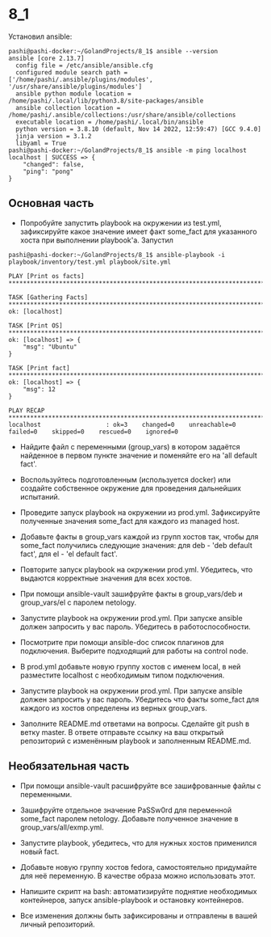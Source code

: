 # 8_1

Установил ansible:
```
pashi@pashi-docker:~/GolandProjects/8_1$ ansible --version
ansible [core 2.13.7]
  config file = /etc/ansible/ansible.cfg
  configured module search path = ['/home/pashi/.ansible/plugins/modules', '/usr/share/ansible/plugins/modules']
  ansible python module location = /home/pashi/.local/lib/python3.8/site-packages/ansible
  ansible collection location = /home/pashi/.ansible/collections:/usr/share/ansible/collections
  executable location = /home/pashi/.local/bin/ansible
  python version = 3.8.10 (default, Nov 14 2022, 12:59:47) [GCC 9.4.0]
  jinja version = 3.1.2
  libyaml = True
pashi@pashi-docker:~/GolandProjects/8_1$ ansible -m ping localhost
localhost | SUCCESS => {
    "changed": false,
    "ping": "pong"
}
```
## Основная часть
* Попробуйте запустить playbook на окружении из test.yml, зафиксируйте какое значение имеет факт some_fact для указанного хоста при выполнении playbook'a.
Запустил
```
pashi@pashi-docker:~/GolandProjects/8_1$ ansible-playbook -i playbook/inventory/test.yml playbook/site.yml 

PLAY [Print os facts] *****************************************************************************************************************************************************************

TASK [Gathering Facts] ****************************************************************************************************************************************************************
ok: [localhost]

TASK [Print OS] ***********************************************************************************************************************************************************************
ok: [localhost] => {
    "msg": "Ubuntu"
}

TASK [Print fact] *********************************************************************************************************************************************************************
ok: [localhost] => {
    "msg": 12
}

PLAY RECAP ****************************************************************************************************************************************************************************
localhost                  : ok=3    changed=0    unreachable=0    failed=0    skipped=0    rescued=0    ignored=0   

```
* Найдите файл с переменными (group_vars) в котором задаётся найденное в первом пункте значение и поменяйте его на 'all default fact'.
  
* Воспользуйтесь подготовленным (используется docker) или создайте собственное окружение для проведения дальнейших испытаний.
  
* Проведите запуск playbook на окружении из prod.yml. Зафиксируйте полученные значения some_fact для каждого из managed host.
  
* Добавьте факты в group_vars каждой из групп хостов так, чтобы для some_fact получились следующие значения: для deb - 'deb default fact', для el - 'el default fact'.
  
* Повторите запуск playbook на окружении prod.yml. Убедитесь, что выдаются корректные значения для всех хостов.
  
* При помощи ansible-vault зашифруйте факты в group_vars/deb и group_vars/el с паролем netology.
  
* Запустите playbook на окружении prod.yml. При запуске ansible должен запросить у вас пароль. Убедитесь в работоспособности.
  
* Посмотрите при помощи ansible-doc список плагинов для подключения. Выберите подходящий для работы на control node.
  
* В prod.yml добавьте новую группу хостов с именем local, в ней разместите localhost с необходимым типом подключения.
  
* Запустите playbook на окружении prod.yml. При запуске ansible должен запросить у вас пароль. Убедитесь что факты some_fact для каждого из хостов определены из верных group_vars.
  
* Заполните README.md ответами на вопросы. Сделайте git push в ветку master. В ответе отправьте ссылку на ваш открытый репозиторий с изменённым playbook и заполненным README.md.


## Необязательная часть

* При помощи ansible-vault расшифруйте все зашифрованные файлы с переменными.
    
* Зашифруйте отдельное значение PaSSw0rd для переменной some_fact паролем netology. Добавьте полученное значение в group_vars/all/exmp.yml.
  
* Запустите playbook, убедитесь, что для нужных хостов применился новый fact.
  
* Добавьте новую группу хостов fedora, самостоятельно придумайте для неё переменную. В качестве образа можно использовать этот.
  
* Напишите скрипт на bash: автоматизируйте поднятие необходимых контейнеров, запуск ansible-playbook и остановку контейнеров.
  
* Все изменения должны быть зафиксированы и отправлены в вашей личный репозиторий.
